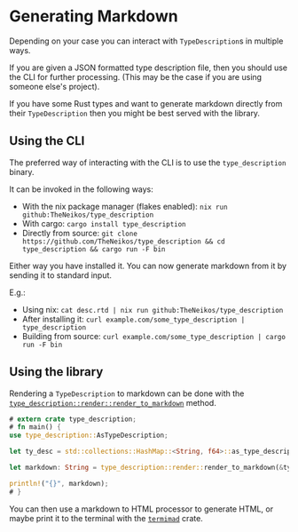 # Generating Markdown

Depending on your case you can interact with `TypeDescription`s in multiple ways.

If you are given a JSON formatted type description file, then you should use the CLI for further processing.
(This may be the case if you are using someone else's project).

If you have some Rust types and want to generate markdown directly from their
`TypeDescription` then you might be best served with the library.

## Using the CLI

The preferred way of interacting with the CLI is to use the `type_description` binary.

It can be invoked in the following ways:

- With the nix package manager (flakes enabled): `nix run github:TheNeikos/type_description`
- With cargo: `cargo install type_description`
- Directly from source: `git clone https://github.com/TheNeikos/type_description && cd type_description && cargo run -F bin`

Either way you have installed it. You can now generate markdown from it by sending it to standard input.

E.g.:

- Using nix: `cat desc.rtd | nix run github:TheNeikos/type_description`
- After installing it: `curl example.com/some_type_description | type_description`
- Building from source: `curl example.com/some_type_description | cargo run -F bin`


## Using the library

Rendering a `TypeDescription` to markdown can be done with the
[`type_description::render::render_to_markdown`](https://docs.rs/type_description/latest/type_description/render/fn.render_to_markdown.html)
method.

```rust
# extern crate type_description;
# fn main() {
use type_description::AsTypeDescription;

let ty_desc = std::collections::HashMap::<String, f64>::as_type_description();

let markdown: String = type_description::render::render_to_markdown(&ty_desc).expect("Could not render to markdown");

println!("{}", markdown);
# }
```

You can then use a markdown to HTML processor to generate HTML, or maybe print
it to the terminal with the [`termimad`](https://docs.rs/termimad) crate.
